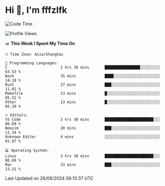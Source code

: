 # Hi 👋, I'm fffzlfk

<!--START_SECTION:waka-->
![Code Time](http://img.shields.io/badge/Code%20Time-707%20hrs%2025%20mins-blue)

![Profile Views](http://img.shields.io/badge/Profile%20Views-0-blue)

📊 **This Week I Spent My Time On** 

```text
🕑︎ Time Zone: Asia/Shanghai

💬 Programming Languages: 
C                        2 hrs 39 mins       ████████████████░░░░░░░░░   63.53 % 
Bash                     35 mins             ████░░░░░░░░░░░░░░░░░░░░░   14.18 % 
Rust                     27 mins             ███░░░░░░░░░░░░░░░░░░░░░░   11.02 % 
Makefile                 13 mins             █░░░░░░░░░░░░░░░░░░░░░░░░   05.52 % 
Other                    13 mins             █░░░░░░░░░░░░░░░░░░░░░░░░   05.39 % 

🔥 Editors: 
VS Code                  3 hrs 38 mins       ██████████████████████░░░   86.69 % 
Neovim                   28 mins             ███░░░░░░░░░░░░░░░░░░░░░░   11.34 % 
Unknown Editor           4 mins              ░░░░░░░░░░░░░░░░░░░░░░░░░   01.97 % 

💻 Operating System: 
Linux                    3 hrs 38 mins       ██████████████████████░░░   86.69 % 
Mac                      33 mins             ███░░░░░░░░░░░░░░░░░░░░░░   13.31 % 
```


 Last Updated on 26/06/2024 06:13:37 UTC
<!--END_SECTION:waka-->
